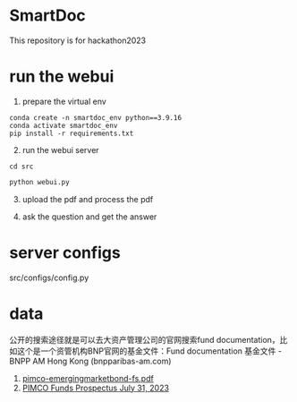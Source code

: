 # SmartDoc
This repository is for hackathon2023

# run the webui
1. prepare the virtual env
```shell 
conda create -n smartdoc_env python==3.9.16  
conda activate smartdoc_env  
pip install -r requirements.txt    
```


2. run the webui server

```shell  
cd src  
```

```python  
python webui.py  
```

[//]: # (![chatdoc-webui]&#40;images/chatdoc-webui.jpg&#41;)

3. upload the pdf and process the pdf

[//]: # (![upload-pdf]&#40;images/chatdoc-upload-pdf.jpg&#41;)

4. ask the question and get the answer  

[//]: # (![chat-in-webui]&#40;images/chatdoc-chat.jpg&#41;)


# server configs
src/configs/config.py


# data
公开的搜索途径就是可以去大资产管理公司的官网搜索fund documentation，比如这个是一个资管机构BNP官网的基金文件：Fund documentation 基金文件 - BNPP AM Hong Kong (bnpparibas-am.com)

1. [pimco-emergingmarketbond-fs.pdf](https://www.insurance.hsbc.com.sg/content/dam/hsbc/insn/documents/funds/ilpfund/pimco/emerging-markets-bond-fund/fund-summary/pimco-emergingmarketbond-fs.pdf)
2. [PIMCO Funds Prospectus July 31, 2023](https://www.pimco.com/handlers/displaydocument.ashx?Id=N5CZucjr91ejcDMwCBYVdT%2B9JYhXYRsYqQeCj0inqtaO%2B4%2B1wq4oRCZRYlfkumG7R%2BH4N6%2BLBfrkXQlo9%2BkgTEPRi1OTHJuzfCWMRFMg7oX3pmkZMzYTLo%2FmjZKLYhXQ8j70DA3%2BbJZfht97Udj180KJgYZEUWbJn8%2BtbLuOuKFU9wdJ7LOuQGyUfTdg2oN2Dm74cmcA5G5Run6uInL8AB95X0yUe8BAzjRU8%2BIGvezyjbXaHcRmaw1BA%2FCkgK8J)